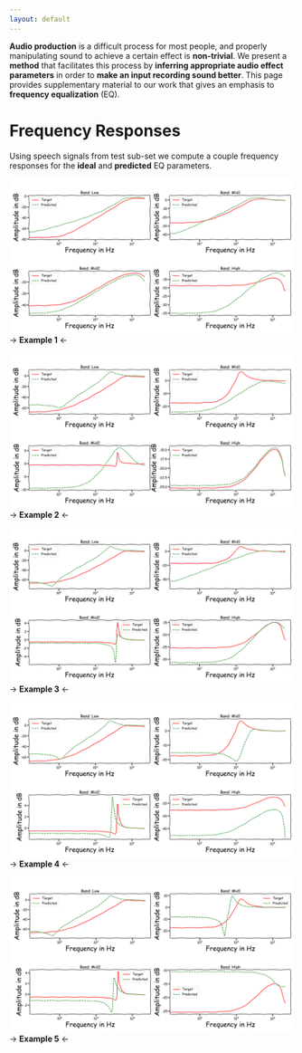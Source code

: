 ```yaml
---
layout: default
---
```

**Audio production** is a difficult process for most people, and properly manipulating sound to achieve a certain effect is **non-trivial**. We present a **method** that facilitates this process by **inferring appropriate audio effect parameters** in order to **make an input recording sound better**. This page provides supplementary material to our work that gives an emphasis to **frequency equalization** (EQ).

# Frequency Responses
Using speech signals from test sub-set we compute a couple frequency responses for the **ideal** and **predicted** EQ parameters.



![Example 1](https://raw.githubusercontent.com/Js-Mim/sp-demo/master/figures/f_r_a.png)
                                     -> **Example 1** <-
                                        
![Example 2](https://raw.githubusercontent.com/Js-Mim/sp-demo/master/figures/f_r_b.png)
                                     -> **Example 2** <-
                                        
![Example 3](https://raw.githubusercontent.com/Js-Mim/sp-demo/master/figures/f_r_c.png)
                                      -> **Example 3** <-
                                        
![Example 4](https://raw.githubusercontent.com/Js-Mim/sp-demo/master/figures/f_r_d.png)
                                      -> **Example 4** <-
                                        
![Example 5](https://raw.githubusercontent.com/Js-Mim/sp-demo/master/figures/f_r_e.png)
                                       -> **Example 5** <-
